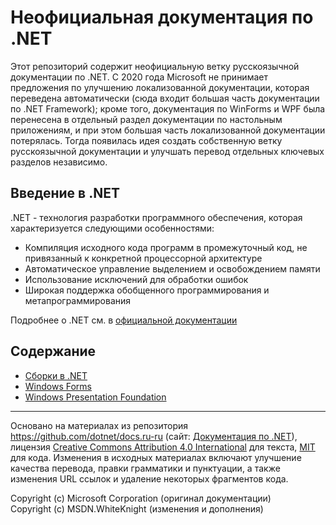 # Неофициальная документация по .NET

Этот репозиторий содержит неофициальную ветку русскоязычной документации по .NET. С 2020 года Microsoft не принимает предложения по улучшению локализованной документации, которая переведена автоматически (сюда входит большая часть документации по .NET Framework); кроме того, документация по WinForms и WPF была перенесена в отдельный раздел документации по настольным приложениям, и при этом большая часть локализованной документации потерялась. Тогда появилась идея создать собственную ветку русскоязычной документации и улучшать перевод отдельных ключевых разделов независимо.

## Введение в .NET

.NET - технология разработки программного обеспечения, которая характеризуется следующими особенностями:

- Компиляция исходного кода программ в промежуточный код, не привязанный к конкретной процессорной архитектуре
- Автоматическое управление выделением и освобождением памяти
- Использование исключений для обработки ошибок
- Широкая поддержка обобщенного программирования и метапрограммирования

Подробнее о .NET см. в [официальной документации](https://docs.microsoft.com/ru-ru/dotnet/core/introduction)

## Содержание

- [Сборки в .NET](standard/assembly/)
- [Windows Forms](framework/winforms/)
- [Windows Presentation Foundation](framework/wpf/)

---

Основано на материалах из репозитория https://github.com/dotnet/docs.ru-ru (сайт: [Документация по .NET](https://docs.microsoft.com/ru-ru/dotnet/)), лицензия [Creative Commons Attribution 4.0 International](../LICENSE) для текста, [MIT](../LICENSE-CODE) для кода. Изменения в исходных материалах включают улучшение качества перевода, правки грамматики и пунктуации, а также изменения URL ссылок и удаление некоторых фрагментов кода.

Copyright (c) Microsoft Corporation (оригинал документации)  
Copyright (c) MSDN.WhiteKnight (изменения и дополнения)
